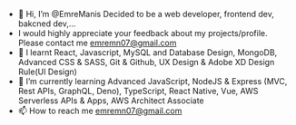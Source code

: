- 👋 Hi, I’m @EmreManis Decided to be a web developer, frontend dev, bakcned dev,...
- I would highly appreciate your feedback about my projects/profile. Please contact me emremn07@gmail.com
- 👀 I learnt  React, Javascript, MySQL and Database Design, MongoDB, Advanced CSS & SASS, Git & Github, UX Design & Adobe XD Design Rule(UI Design)
- 🌱 I’m currently learning Advanced JavaScript, NodeJS & Express (MVC, Rest APIs, GraphQL, Deno), TypeScript, React Native, Vue, AWS Serverless APIs & Apps, AWS Architect Associate  
- 📫 How to reach me emremn07@gmail.com

